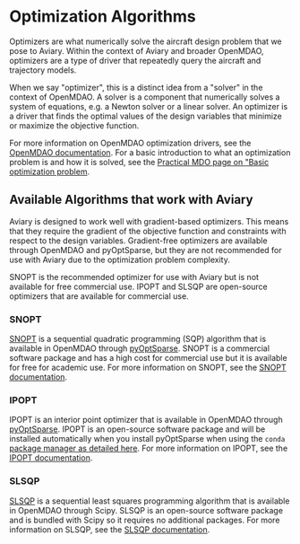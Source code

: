 # Optimization Algorithms

Optimizers are what numerically solve the aircraft design problem that we pose to Aviary.
Within the context of Aviary and broader OpenMDAO, optimizers are a type of driver that repeatedly query the aircraft and trajectory models.

When we say "optimizer", this is a distinct idea from a "solver" in the context of OpenMDAO.
A solver is a component that numerically solves a system of equations, e.g. a Newton solver or a linear solver.
An optimizer is a driver that finds the optimal values of the design variables that minimize or maximize the objective function.

For more information on OpenMDAO optimization drivers, see the [OpenMDAO documentation](https://openmdao.org/newdocs/versions/latest/features/building_blocks/drivers/index.html).
For a basic introduction to what an optimization problem is and how it is solved, see the [Practical MDO page on "Basic optimization problem](https://openmdao.github.io/PracticalMDO/Notebooks/Optimization/basic_opt_problem_formulation.html).

## Available Algorithms that work with Aviary

Aviary is designed to work well with gradient-based optimizers.
This means that they require the gradient of the objective function and constraints with respect to the design variables.
Gradient-free optimizers are available through OpenMDAO and pyOptSparse, but they are not recommended for use with Aviary due to the optimization problem complexity.

SNOPT is the recommended optimizer for use with Aviary but is not available for free commercial use.
IPOPT and SLSQP are open-source optimizers that are available for commercial use.

### SNOPT

[SNOPT](https://ccom.ucsd.edu/~optimizers/solvers/snopt/) is a sequential quadratic programming (SQP) algorithm that is available in OpenMDAO through [pyOptSparse](https://github.com/mdolab/pyoptsparse).
SNOPT is a commercial software package and has a high cost for commercial use but it is available for free for academic use.
For more information on SNOPT, see the [SNOPT documentation](https://web.stanford.edu/group/SOL/guides/sndoc7.pdf).

### IPOPT

IPOPT is an interior point optimizer that is available in OpenMDAO through [pyOptSparse](https://github.com/mdolab/pyoptsparse).
IPOPT is an open-source software package and will be installed automatically when you install pyOptSparse when using the `conda` [package manager as detailed here](https://mdolab-pyoptsparse.readthedocs-hosted.com/en/latest/install.html#conda).
For more information on IPOPT, see the [IPOPT documentation](https://coin-or.github.io/Ipopt/).

### SLSQP

[SLSQP](https://docs.scipy.org/doc/scipy/reference/optimize.minimize-slsqp.html) is a sequential least squares programming algorithm that is available in OpenMDAO through Scipy.
SLSQP is an open-source software package and is bundled with Scipy so it requires no additional packages.
For more information on SLSQP, see the [SLSQP documentation](https://docs.scipy.org/doc/scipy/reference/optimize.minimize-slsqp.html).